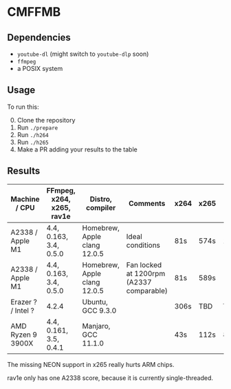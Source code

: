 # CMFFMB

## Dependencies

- `youtube-dl` (might switch to `youtube-dlp` soon)
- `ffmpeg`
- a POSIX system

## Usage

To run this:

0. Clone the repository
1. Run `./prepare`
2. Run `./h264`
3. Run `./h265`
4. Make a PR adding your results to the table

## Results

| Machine / CPU     | FFmpeg, x264, x265, rav1e | Distro, compiler             | Comments                                 | x264 | x265 | rav1e  |
|-------------------|---------------------------|------------------------------|------------------------------------------|------|------|--------|
| A2338 / Apple M1  | 4.4, 0.163, 3.4, 0.5.0    | Homebrew, Apple clang 12.0.5 | Ideal conditions                         | 81s  | 574s | 11258s |
| A2338 / Apple M1  | 4.4, 0.163, 3.4, 0.5.0    | Homebrew, Apple clang 12.0.5 | Fan locked at 1200rpm (A2337 comparable) | 81s  | 589s | -      |
| Erazer ? / Intel ?| 4.2.4                     | Ubuntu, GCC 9.3.0            |                                          | 306s | TBD  | TBD    |
| AMD Ryzen 9 3900X | 4.4, 0.161, 3.5, 0.4.1    | Manjaro, GCC 11.1.0          |                                          | 43s  | 112s | 8983s  |

The missing NEON support in x265 really hurts ARM chips.

rav1e only has one A2338 score, because it is currently single-threaded.

<!-- vim: set wrap! : -->
